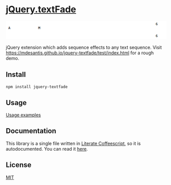 # [jQuery.textFade](http://mdesantis.github.io/jquery-textfade)

![Example](example.gif?raw=true)

jQuery extension which adds sequence effects to any text sequence. Visit
https://mdesantis.github.io/jquery-textfade/test/index.html for a rough demo.

## Install

```
npm install jquery-textfade
```

## Usage

[Usage examples](src/jquery-textfade.litcoffee#examples)

## Documentation

This library is a single file written in [Literate Coffeescript](http://coffeescript.org/#literate),
so it is autodocumented. You can read it [here](src/jquery-textfade.litcoffee).

## License

[MIT](LICENSE)
